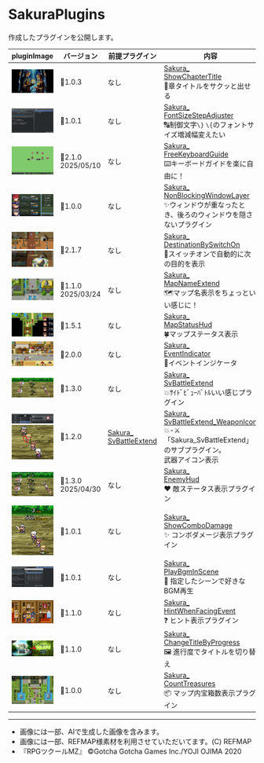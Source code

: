 # SakuraPlugins

作成したプラグインを公開します。

| pluginImage                                                                                                                                                                                                                                                            | バージョン           | 前提プラグイン                                                              | 内容                                                                                                                                                                               |
| ---------------------------------------------------------------------------------------------------------------------------------------------------------------------------------------------------------------------------------------------------------------------- | -------------------- | --------------------------------------------------------------------------- | ---------------------------------------------------------------------------------------------------------------------------------------------------------------------------------- |
| <a href="Sakura_ShowChapterTitle/Sakura_ShowChapterTitle.md"><img src="images/image.png" alt="alt text"></a>                                                                                                                                                           | 🎉1.0.3               | なし                                                                        | [Sakura_<br>ShowChapterTitle](Sakura_ShowChapterTitle/Sakura_ShowChapterTitle.md)  <br>🌟章タイトルをサクッと出せる                                                                 |
| <a href="Sakura_FontSizeStepAdjuster/Sakura_FontSizeStepAdjuster.md"><img src="images/image-1.png" alt="alt text"></a>                                                                                                                                                 | 🎉1.0.1               | なし                                                                        | [Sakura_<br>FontSizeStepAdjuster](Sakura_FontSizeStepAdjuster/Sakura_FontSizeStepAdjuster.md)<br>🔠制御文字`\}` `\{`のフォントサイズ増減幅変えたい                                  |
| <a href="Sakura_FreeKeyboardGuide/Sakura_FreeKeyboardGuide.md"><img src="images/image-10.png" alt="alt text"></a>                                                                                                                                                      | 🎉2.1.0<br>2025/05/10 | なし                                                                        | [Sakura_<br>FreeKeyboardGuide](Sakura_FreeKeyboardGuide/Sakura_FreeKeyboardGuide.md)<br>⌨️キーボードガイドを楽に自由に！                                                            |
| <a href="Sakura_NonBlockingWindowLayer/Sakura_NonBlockingWindowLayer.md"><img src="images/image-6.png" alt="alt text"></a>                                                                                                                                             | 🎉1.0.0               | なし                                                                        | [Sakura_<br>NonBlockingWindowLayer](Sakura_NonBlockingWindowLayer/Sakura_NonBlockingWindowLayer.md)<br>✨ウィンドウが重なったとき、後ろのウィンドウを隠さないプラグイン             |
| <a href="Sakura_DestinationBySwitchOn/Sakura_DestinationBySwitchOn.md"><img src="images/image-20.png" alt="alt text"></a><a href="Sakura_DestinationBySwitchOn/Sakura_DestinationBySwitchOn.md"><img src="images/image-19.png" alt="alt text"></a>                     | 🎉2.1.7               | なし                                                                        | [Sakura_<br>DestinationBySwitchOn](Sakura_DestinationBySwitchOn/Sakura_DestinationBySwitchOn.md)<br>🧭スイッチオンで自動的に次の目的を表示                                          |
| <a href="Sakura_MapNameExtend/Sakura_MapNameExtend.md"><img src="images/image-12.png" alt="alt text"></a>                                                                                                                                                              | 🎉1.1.0<br>2025/03/24 | なし                                                                        | [Sakura_<br>MapNameExtend](Sakura_MapNameExtend/Sakura_MapNameExtend.md)<br>🗺️マップ名表示をちょっといい感じに！                                                                    |
| <a href="Sakura_MapStatusHud/Sakura_MapStatusHud.md"><img src="images/image-14.png" alt="alt text"></a>                                                                                                                                                                | 🎉1.5.1               | なし                                                                        | [Sakura_<br>MapStatusHud](Sakura_MapStatusHud/Sakura_MapStatusHud.md) <br>🍀マップステータス表示                                                                                    |
| <a href="Sakura_EventIndicator/Sakura_EventIndicator.md"><img src="images/image-16.png" alt="alt text"></a>                                                                                                                                                            | 🎉2.0.0               | なし                                                                        | [Sakura_<br>EventIndicator](Sakura_EventIndicator/Sakura_EventIndicator.md) <br>🔔イベントインジケータ                                                                              |
| <a href="Sakura_SvBattleExtend/Sakura_SvBattleExtend.md"><img src="images/image-22.png" alt="alt text"></a>                                                                                                                                                            | 🎉1.3.0               | なし                                                                        | [Sakura_<br>SvBattleExtend](Sakura_SvBattleExtend/Sakura_SvBattleExtend.md) <br>💥ｻｲﾄﾞﾋﾞｭｰﾊﾞﾄﾙいい感じプラグイン                                                                       |
| <a href="Sakura_SvBattleExtend_WeaponIcon/Sakura_SvBattleExtend_WeaponIcon.md"><img src="images/image-25.png" alt="alt text"></a><br><a href="Sakura_SvBattleExtend_WeaponIcon/Sakura_SvBattleExtend_WeaponIcon.md"><img src="images/image-26.png" alt="alt text"></a> | 🎉1.2.0               | [Sakura_<br>SvBattleExtend](Sakura_SvBattleExtend/Sakura_SvBattleExtend.md) | [Sakura_<br>SvBattleExtend_WeaponIcon](Sakura_SvBattleExtend_WeaponIcon/Sakura_SvBattleExtend_WeaponIcon.md)<br>💥-⚔️「Sakura_SvBattleExtend」のサブプラグイン。<br>武器アイコン表示 |
| <a href="Sakura_EnemyHud/Sakura_EnemyHud.md"><img src="images/image-23.png" alt="alt text"></a>                                                                                                                                                                        | 🎉1.3.0<br>2025/04/30 | なし                                                                        | [Sakura_<br>EnemyHud](Sakura_EnemyHud/Sakura_EnemyHud.md) <br>❤️ 敵ステータス表示プラグイン                                                                                         |
| <a href="Sakura_ShowComboDamage/Sakura_ShowComboDamage.md"><img src="images/image-24.png" alt="alt text"></a>                                                                                                                                                          | 🎉1.0.1               | なし                                                                        | [Sakura_<br>ShowComboDamage](Sakura_ShowComboDamage/Sakura_ShowComboDamage.md) <br>✨ コンボダメージ表示プラグイン                                                                  |
| <a href="Sakura_PlayBgmInScene/Sakura_PlayBgmInScene.md"><img src="images/image-27.png" alt="alt text"></a>                                                                                                                                                            | 🎉1.0.1               | なし                                                                        | [Sakura_<br>PlayBgmInScene](Sakura_PlayBgmInScene/Sakura_PlayBgmInScene.md) <br>🎵 指定したシーンで好きなBGM再生                                                                    |
| <a href="Sakura_HintWhenFacingEvent/Sakura_HintWhenFacingEvent.md"><img src="images/image-28.png" alt="alt text"></a>                                                                                                                                                  | 🎉1.1.0               | なし                                                                        | [Sakura_<br>HintWhenFacingEvent](Sakura_HintWhenFacingEvent/Sakura_HintWhenFacingEvent.md) <br>❓ ヒント表示プラグイン                                                              |
| <a href="Sakura_ChangeTitleByProgress/Sakura_ChangeTitleByProgress.md"><img src="images/image-29.png" alt="alt text"></a>                                                                                                                                              | 🎉1.1.0               | なし                                                                        | [Sakura_<br>ChangeTitleByProgress](Sakura_ChangeTitleByProgress/Sakura_ChangeTitleByProgress.md) <br>🖼 進行度でタイトルを切り替え                                                  |
| <a href="Sakura_CountTreasures/Sakura_CountTreasures.md"><img src="images/image-30.png" alt="alt text"></a>                                                                                                                                                            | 🎉1.0.0               | なし                                                                        | [Sakura_<br>CountTreasures](Sakura_CountTreasures/Sakura_CountTreasures.md) <br>📦 マップ内宝箱数表示プラグイン                                                                     |

---

- 画像には一部、AIで生成した画像を含みます。
- 画像には一部、REFMAP様素材を利用させていただいてます。(C) REFMAP
- 『RPGツクールMZ』	©Gotcha Gotcha Games Inc./YOJI OJIMA 2020
